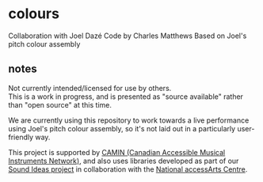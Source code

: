 # colours
Collaboration with Joel Dazé
Code by Charles Matthews
Based on Joel's pitch colour assembly

## notes
Not currently intended/licensed for use by others.  
This is a work in progress, and is presented as "source available" rather than "open source" at this time. 

We are currently using this repository to work towards a live performance using Joel's pitch colour assembly, so it's not laid out in a particularly user-friendly way.

This project is supported by [CAMIN (Canadian Accessible Musical Instruments Network)](https://camin.network/), and also uses libraries developed as part of our [Sound Ideas project](https://blurringtheboundaries.github.io/sound-ideas/) in collaboration with the [National accessArts Centre](https://accessarts.ca/).
